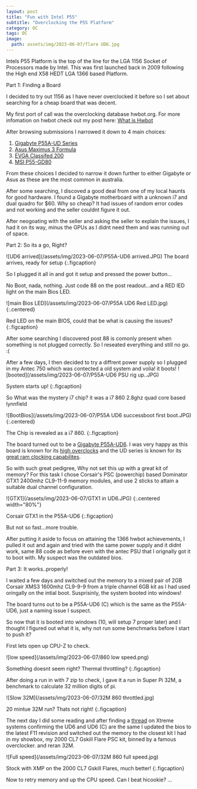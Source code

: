 ```yaml
---
layout: post
title: "Fun with Intel P55"
subtitle: "Overclocking the P55 Platform"
category: OC
tags: OC
image:
  path: assets/img/2023-06-07/flare UD6.jpg
---
```


Intels P55 Platform is the top of the line for the LGA 1156 Socket of Processors made by Intel. This was first launched back in 2009 following the High end X58 HEDT LGA 1366 based Platform.

Part 1: Finding a Board

I decided to try out 1156 as I have never overclocked it before so I set about searching for a cheap board that was decent. 

My first port of call was the overclocking database hwbot.org. For more infomation on hwbot check out my post here: [What is Hwbot]

After browsing submissions I narrowed it down to 4 main choices:

1. [Gigabyte P55A-UD Series]
2. [Asus Maximus 3 Formula]
3. [EVGA Classifed 200]
4. [MSI P55-GD80]


From these choices I decided to narrow it down further to either Gigabyte or Asus as these are the most common in australia. 

After some searching, I discoved a good deal from one of my local haunts for good hardware. I found a Gigabyte motherboard with a unknown i7 and dual quadro for $60. Why so cheap? It had issues of random error codes and not working and the seller couldnt figure it out.

After neogoating with the seller and asking the seller to explain the issues, I had it on its way, minus the GPUs as I didnt need them and was running out of space.

Part 2: So its a go, Right?

![UD6 arrived](/assets/img/2023-06-07/P55A-UD6 arrived.JPG)
The board arrives, ready for setup
{:.figcaption}

So I plugged it all in and got it setup and pressed the power button...

No Boot, nada, nothing. Just code 88 on the post readout...and a RED lED light on the main Bios LED.

![main Bios LED](/assets/img/2023-06-07/P55A UD6 Red LED.jpg){:.centered}<br>

Red LED on the main BIOS, could that be what is causing the issues? 
{:.figcaption}

After some searching I discovered post 88 is comonly present when something is not plugged correctly. So I reseated everything and still no go. :( 

After a few days, I then decided to try a diffrent power supply so I plugged in my Antec 750 which was contected a old system and volia! it boots! ![booted](/assets/img/2023-06-07/P55A-UD6 PSU rig up..JPG)

System starts up!
{:.figcaption}

So What was the mystery i7 chip? it was a i7 860 2.8ghz quad core based lynnfield 

![BootBios](/assets/img/2023-06-07/P55A UD6 successboot first boot.JPG) {:.centered} 

The Chip is revealed as a i7 860.
{:.figcaption}

The board turned out to be a [Gigabyte P55A-UD6]. I was very happy as this board is known for its [high overclocks] and the UD series is known for its [great ram clocking capabilites].

So with such great pedigree, Why not set this up with a great kit of memory? For this task I chose Corsair's PSC (powerchip) based Dominator GTX1 2400mhz CL9-11-9 memory modules, and use 2 sticks to attain a suitable dual channel configuration.

![GTX1](/assets/img/2023-06-07/GTX1 in UD6.JPG) {:.centered width="80%"}

Corsair GTX1 in the P55A-UD6
{:.figcaption}

But not so fast...more trouble.

After putting it aside to focus on attaining the 1366 hwbot achievements, I pulled it out and again and tried with the same power supply and it didnt work, same 88 code as before even with the antec PSU that I orignally got it to boot with.
My suspect was the outdated bios.

Part 3: It works..properly!

I waited a few days and switched out the memory to a mixed pair of  2GB Corsair XMS3 1600mhz CL9-9-9 from a triple channel 6GB kit as I had used oringally on the intial boot. Susprisinly, the system booted into windows!

The board turns out to be a P55A-UD6 (C) which is the same as the P55A-UD6, just a naming issue I suspect.

So now that it is booted into windows (10, will setup 7 proper later) and I thought I figured out what it is, why not run some benchmarks before I start to push it?

First lets open up CPU-Z to check.

![low speed](/assets/img/2023-06-07/860 low speed.png)

Something doesnt seem right? Thermal throttling?
{:.figcaption}

After doing a run in with 7 zip to check, I gave it a run in Super Pi 32M, a benchmark to calculate 32 million digits of pi.

![Slow 32M](/assets/img/2023-06-07/32M 860 throttled.jpg)

20 mintue 32M run? Thats not right!
{:.figcaption}

The next day I did some reading and after finding a [thread] on Xtreme systems confirming the UD6 and UD6 (C) are the same I updated the bios to the latest F11 revision and switched out the memory to the closest kit I had in my showbox, my 2000 CL7 Gskill Flare PSC kit, binned by a famous overclocker. and reran 32M.

![Full speed](/assets/img/2023-06-07/32M 860 full speed.jpg)

Stock with XMP on the 2000 CL7 Gskill Flares, much better!
{:.figcaption}

Now to retry memory and up the CPU speed. Can I beat hicookie?
...

[Gigabyte P55A-UD Series]: https://www.techpowerup.com/106990/gigabyte-details-the-p55a-series-motherboards-support-usb-3-0-and-sata-6-gbps
[Asus Maximus 3 Formula]: https://www.asus.com/us/supportonly/maximus%20iii%20formula/helpdesk_knowledge/
[EVGA Classifed 200]: https://au.evga.com/products/product.aspx?pn=160-LF-E659-KR
[MSI P55-GD80]: https://www.msi.com/Motherboard/P55GD80/Specification
[What is Hwbot]: https://jimba86.github.io/oc/What-is-Hwbot.html
[Gigabyte P55A-UD6]: https://www.gigabyte.com/au/Motherboard/GA-P55A-UD6-rev-10#ov
[high overclocks]: http://www.xtremesystems.org/forums/showthread.php?234022-i7-870-Done-Sub-7-PI32m-amp-Suicide-Shot
[great ram clocking capabilites]: http://www.xtremesystems.org/forums/showthread.php?258612-Update-1-Corsair-GTX6-new-world-records-3078-MHz-CL8-3060-CL7
[thread]: http://www.xtremesystems.org/forums/showthread.php?254051-Gigabyte-P55A-UD6C-Bios-for-i680-and-i655k-chips
